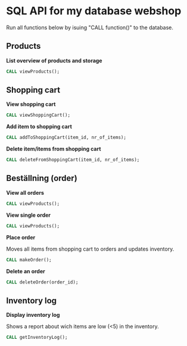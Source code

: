 # SQL API for my database webshop

Run all functions below by isuing "CALL function()" to the database.

## Products

**List overview of products and storage**
```sql
CALL viewProducts();
```

## Shopping cart

**View shopping cart**
```sql
CALL viewShoppingCart();
```

**Add item to shopping cart**
```sql
CALL addToShoppingCart(item_id, nr_of_items);
```

**Delete item/items from shopping cart**
```sql
CALL deleteFromShoppingCart(item_id, nr_of_items);
```

## Beställning (order)

**View all orders**
```sql
CALL viewProducts();
```

**View single order**
```sql
CALL viewProducts();
```

**Place order**

Moves all items from shopping cart to orders and updates inventory.
```sql
CALL makeOrder();
```

**Delete an order**
```sql
CALL deleteOrder(order_id);
```

## Inventory log

**Display inventory log**

Shows a report about wich items are low (<5) in the inventory.
```sql
CALL getInventoryLog();
```